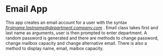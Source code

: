 # **Email App** #

This app creates an email account for a user with the syntax *firstname.lastname@department.company.com* . Email class takes first and last name as arguments, user is then prompted to enter department. A random password is generated and there are methods to change password, change mailbox capacity and change alternative email. There is also a method to display name, email, maibox capacity.

